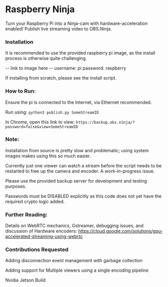 # Raspberry Ninja
Turn your Raspberry Pi into a Ninja-cam with hardware-acceleration enabled!  Publish live streaming video to OBS.Ninja.

### Installation

It is recommended to use the provided raspberry pi image, as the install process is otherwise quite challenging.

-- link to image here --
username: pi
password: raspberry

If installing from scratch, please see the install script.

### How to Run:

Ensure the pi is connected to the Internet, via Ethernet recommended.

Run using:
`python3 publish.py SomeStreamID`

In Chrome, open this link to view:
`https://backup.obs.ninja/?password=false&view=SomeStreamID`

### Note:

Installation from source is pretty slow and problematic; using system images makes using this so much easier.

Currently just one viewer can watch a stream before the script needs to be restarted to free up the camera and encoder. A work-in-progress issue.

Please use the provided backup server for development and testing purposes.

Passwords must be DISABLED explicitly as this code does not yet have the required crypto logic added.

### Further Reading:

Details on WebRTC mechanics, Gstreamer, debugging issues, and discussion of Hardware encoders:
https://cloud.google.com/solutions/gpu-accelerated-streaming-using-webrtc


### Contributions Requested

Adding disconnection event management with garbage collection

Adding support for Multiple viewers using a single encoding pipeline

Nvidia Jetson Build

